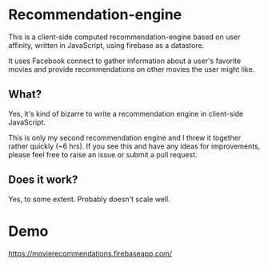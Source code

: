 # Recommendation-engine

This is a client-side computed recommendation-engine based on user affinity, written in JavaScript, using firebase as a datastore.

It uses Facebook connect to gather information about a user's favorite movies and provide recommendations on other movies the user might like.

## What?

Yes, it's kind of bizarre to write a recommendation engine in client-side JavaScript.

This is only my second recommendation engine and I threw it together rather quickly (~6 hrs). If you see this and have any ideas for improvements, please feel free to raise an issue or submit a pull request.

## Does it work?

Yes, to some extent. Probably doesn't scale well.

# Demo

https://movierecommendations.firebaseapp.com/
